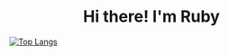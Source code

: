 <h1 align=center> Hi there! I'm Ruby </h1>

<!--
**Ruby1405/Ruby1405** is a ✨ _special_ ✨ repository because its `README.md` (this file) appears on your GitHub profile.

Here are some ideas to get you started:

- 🔭 I’m currently working on ...
- 🌱 I’m currently learning ...
- 👯 I’m looking to collaborate on ...
- 🤔 I’m looking for help with ...
- 💬 Ask me about ...
- 📫 How to reach me: ...
- 😄 Pronouns: ...
- ⚡ Fun fact: ...
-->

[![Top Langs](https://github-readme-stats.vercel.app/api/top-langs/?username=Ruby1405&layout=compact)](https://github.com/anuraghazra/github-readme-stats)

<!--![Anurag's github stats](https://github-readme-stats.vercel.app/api?username=Ruby1405)-->
